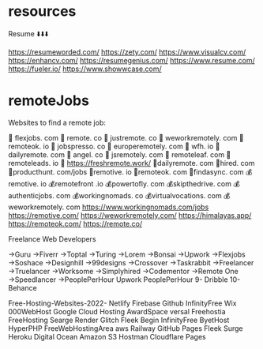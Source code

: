 # resources

Resume ⬇️⬇️⬇️

https://resumeworded.com/
https://zety.com/
https://www.visualcv.com/
https://enhancv.com/
https://resumegenius.com/
https://www.resume.com/
https://fueler.io/
https://www.showwcase.com/



# remoteJobs

 Websites to find a remote job:

📌 flexjobs. com 
📌 remote. co 
📌 justremote. co 
📌 weworkremotely. com 
📌 remoteok. io 
📌 jobspresso. co 
📌 europeremotely. com 
📌 wfh. io 
📌 dailyremote. com 
📌 angel. co 
📌 jsremotely. com 
📌 remoteleaf. com 
📌 remoteleads. io
📌 https://freshremote.work/
📌dailyremote. com
📌hired. com
📌producthunt. com/jobs
📌remotive. io
📌remoteok. com
📌findasync. com
💰remotive. io
💰remotefront .io
💰powertofly. com
💰skipthedrive. com
💰authenticjobs. com
💰workingnomads. co
💰virtualvocations. com
💰weworkremotely. com
https://www.workingnomads.com/jobs
https://remotive.com/
https://weworkremotely.com/
https://himalayas.app/
https://remoteok.com/
https://remote.co/

Freelance Web Developers

→Guru
→Fiverr
→Toptal
→Turing
→Lorem
→Bonsai
→Upwork
→Flexjobs
→Soshace
→Designhill
→99designs
→Crossover
→Taskrabbit
→Freelancer
→Truelancer
→Worksome
→Simplyhired
→Codementor
→Remote One
→Speedlancer
→PeoplePerHour
Upwork
 PeoplePerHour
9- Dribble
10-Behance

Free-Hosting-Websites-2022-
Netlify
Firebase
Github
InfinityFree
Wix
000WebHost
Google Cloud Hosting
AwardSpace
versal
Freehostia
FreeHosting
Searge
Render
Glitch
Fleek
Begin
InfinityFree
ByetHost
HyperPHP
FreeWebHostingArea
aws
Railway
GitHub Pages
Fleek
Surge
Heroku
Digital Ocean
Amazon S3
Hostman
Cloudflare Pages
